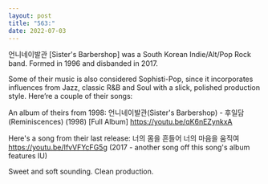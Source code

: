 ```yaml
---
layout: post
title: "563:"
date: 2022-07-03
---
```


언니네이발관 [Sister's Barbershop] was a South Korean Indie/Alt/Pop Rock band. Formed in 1996 and disbanded in 2017. 

Some of their music is also considered Sophisti-Pop, since it incorporates influences from Jazz, classic R&B and Soul with a slick, polished production style. Here’re a couple of their songs: 

An album of theirs from 1998:
언니네이발관(Sister's Barbershop) - 후일담(Reminiscences) (1998) [Full Album]
https://youtu.be/qK6nEZynkxA

Here's a song from their last release:
 너의 몸을 흔들어 너의 마음을 움직여
https://youtu.be/IfvVFYcFG5g (2017 - another song off this song's album features IU)

Sweet and soft sounding. Clean production.
